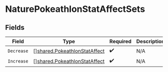 # NaturePokeathlonStatAffectSets


## Fields

| Field                                                                               | Type                                                                                | Required                                                                            | Description                                                                         |
| ----------------------------------------------------------------------------------- | ----------------------------------------------------------------------------------- | ----------------------------------------------------------------------------------- | ----------------------------------------------------------------------------------- |
| `Decrease`                                                                          | [][shared.PokeathlonStatAffect](../../../pkg/models/shared/pokeathlonstataffect.md) | :heavy_check_mark:                                                                  | N/A                                                                                 |
| `Increase`                                                                          | [][shared.PokeathlonStatAffect](../../../pkg/models/shared/pokeathlonstataffect.md) | :heavy_check_mark:                                                                  | N/A                                                                                 |
